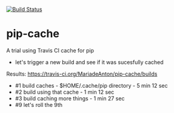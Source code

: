 [![Build Status](https://travis-ci.org/MariadeAnton/pip-cache.svg)](https://travis-ci.org/MariadeAnton/pip-cache)

# pip-cache

A trial using Travis CI cache for pip 

- let's trigger a new build and see if it was sucesfully cached

Results: https://travis-ci.org/MariadeAnton/pip-cache/builds 
- #1 build caches - $HOME/.cache/pip directory - 5 min 12 sec
- #2 build using that cache - 1 min 12 sec
- #3 build caching more things - 1 min 27 sec
- #9 let's roll the 9th
